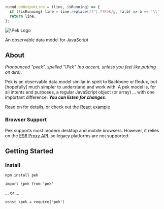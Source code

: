 ```javascript --hide
runmd.onOutputLine = (line, isRunning) => {
  if (!isRunning) line = line.replace(/(^|.?)Pek/g, (a,b) => b == '\\' ? 'Pek' : b + 'P&emacr;k');
  return line;
};
```

![\Pek Logo](http://i.imgur.com/4ZQuhmQ.png)

An observable data model for JavaScript

## About

*Pronounced "peek", spelled "\Pek" (no accent, unless you feel like putting on airs).*

Pek is an observable data model similar in spirit to Backbone or Redux, but
[hopefully] much simpler to understand and work with.  A pek model is, for all
intents and purposes, a regular JavaScript object (or array) ... with one
important difference: ***You can listen for changes***.

Read on for details, or check out the [React example](react-example)

### Browser Support

Pek supports most modern desktop and mobile browsers.  However, it relies on the [ES6 Proxy
  API](https://developer.mozilla.org/en-US/docs/Web/JavaScript/Reference/Global_Objects/Proxy).
so legacy platforms are not supported.

## Getting Started
### Install

`npm install pek`

`import \pek from 'pek'`

... or ...

`const \pek = require('pek')`
